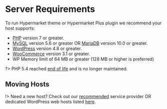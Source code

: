 # Server Requirements

To run Hypermarket theme or Hypermarket Plus plugin we recommend your host supports:

* [PHP](http://www.php.net) version 7 or greater.
* [MySQL](http://www.mysql.com) version 5.6 or greater OR [MariaDB](https://mariadb.org) version 10.0 or greater.
* [WordPress](http://www.wordpress.org) version 4.8 or greater.
* [WooCommerce](https://wordpress.org/plugins/woocommerce) version 3.1 or greater.
* WP Memory limit of 64 MB or greater (128 MB or higher is preferred)

?> PHP 5.4 reached [end of life](http://php.net/supported-versions.php) and is no longer maintained.

## Moving Hosts

!> Need a new host? Check out our [recommended](http://one.me/enaewdxw) service provider OR dedicated WordPress web hosts listed [here](https://wordpress.org/hosting).
